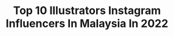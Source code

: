 ---
title: Top 10 Illustrators Instagram Influencers In Malaysia In 2022
description: >-
  Find top illustrators Instagram influencers in Malaysia in 2022. Most popular hashtags: #illustration #illustrator #art #drawing.
platform: Instagram
hits: 11
text_top: Discover the best Instagram influencers on inBeat.
text_bottom: Our platform aggregates 11 Instagram influencers like this in Malaysia for you to collaborate.
profiles:
  - username: "_littlecece"
    fullname: >-
      Qeyna | Illustrator
    bio: >-
      〰️ Illustrator from 🇲🇾 🦊 Of colours and adventures 💌 mylittleadventure@yahoo.com
    location: "Malaysia"
    followers: 9128
    engagement: 615
    commentsToLikes: 0.023878
    id: ck6u2q5u5tada0j716bw3vi92
    verified: false
    hashtags: "#illustrationartist, #powerofkreatif, #digitalart, #withgalaxy"
  - username: "nuomi0213"
    fullname: >-
      Nuomi
    bio: >-
      🇹🇼Taiwan illustrator & Designer - 🔍FB & YT：Nuomi諾米 ✉️商業合作：ro24977301@gmail.com #nuomi
    location: "Malaysia"
    followers: 15175
    engagement: 585
    commentsToLikes: 0.011528
    id: ck0u942kx8wse0i194mi0ge0b
    verified: false
    hashtags: "#taiwan, #ipadpro, #digitalart, #2020"
  - username: "asakodraws"
    fullname: >-
      🇭🇰ASAKO麻籽🤓
    bio: >-
      🐕illustrator § watercolorartist based in hk 🤪文具控日常亂畫清坑💝麻糬糰(糰友(๑*´꒳`*๑) 🔛賣物商店🏠 @asako.store . 📮委托.合作 請email/direct 🔻更多相關🔻
    location: "Malaysia"
    followers: 31440
    engagement: 378
    commentsToLikes: 0.008280
    id: ck5hhmwvl92l00i119fbjyzdn
    verified: false
    hashtags: "#hkcalligraphy, #watercolorpainting, #shibalovers, #maskingtape"
  - username: "artbyoviya"
    fullname: >-
      ☁OVIYA☁
    bio: >-
      19☁🍭 ~little bit of me,myself and art🌙☀🎨~ DM~ commission/review/collabs :) India📍
    location: "Malaysia"
    followers: 3107
    engagement: 5458
    commentsToLikes: 0.062288
    id: ckap69wz6f0ax0i78ruirve9m
    verified: false
    hashtags: "#soulful, #100dayproject, #artjournal, #illustration"
  - username: "leo.raiden"
    fullname: >-
      Leo Raiden
    bio: >-
      مُهتم بالفن ، التَصميم و التواصل البصري Art, Design and visual communication Co-Founder @forcast.pictures
    location: "Malaysia"
    followers: 22341
    engagement: 407
    commentsToLikes: 0.035612
    id: ck5hpqpoyrtcj0i11asfrmtdf
    verified: false
    hashtags: "#adobe, #behance, #frame, #instaart"
  - username: "logobrew"
    fullname: >-
      Logo Designer | Marcin P 🔹
    bio: >-
      ⭐Creative Logo and Brand designer 🌍 Available worldwide 👇Do you need a logo/ branding design?👇 📧marcinpiotrowski.gd@gmail.com
    location: "Malaysia"
    followers: 17137
    engagement: 734
    commentsToLikes: 0.111083
    id: ckaos4xhaq3qj0i78dsheaqx4
    verified: false
    hashtags: "#logoinspirations, #logomaker, #branddesign, #ui"
  - username: "knkco"
    fullname: >-
      knkco |Watercolor Designer
    bio: >-
      🎨 Make art for you 🇲🇾Terengganu, Malaysia 🔆Commission NOW OPEN! 📨Email for collaboration
    location: "Malaysia"
    followers: 29969
    engagement: 351
    commentsToLikes: 0.035183
    id: ck138v30gi6cj0i19tbh7nxr4
    verified: false
    hashtags: "#floralwatercolor, #whitegalleryandco, #watercolorpainting, #malaysiaart"
  - username: "geologyaspirants"
    fullname: >-
      Geology Aspirants
    bio: >-
      Asst professor #geology @ggmsciencecollegeofficial Sharing GEOLOGY PICs with DESCRIPTION. @raj_aajkal #upsc #net #gate #ias #gsi
    location: "Malaysia"
    followers: 20540
    engagement: 1809
    commentsToLikes: 0.012445
    id: ckap0etrkpyvz0i78kqh9mshd
    verified: false
    hashtags: "#minerals, #landscapehunter, #earthofficial, #volcano"
  - username: "komikboi"
    fullname: >-
      Komikboi's Channel
    bio: >-
      Komik|lawak|quote|video Tag untuk repost DM untuk swap story Paid review? Klik link ni 👇🏻
    location: "Malaysia"
    followers: 119637
    engagement: 310
    commentsToLikes: 0.004765
    id: ck137qqfvcwj00i19tspn7znq
    verified: false
    hashtags: "#repost, #komikmalaysia, #comics, #galerisentuhanarifsan"
  - username: "koleksikomikmalaysia"
    fullname: >-
      Koleksi Komik Malaysia
    bio: >-
      Komik lawak/pesanan/lain2 Support komik buatan Malaysia -Pembuat komik?Dm utk dipaparkan! -DM untuk paid review 📥 #koleksikomikmalaysia
    location: "Malaysia"
    followers: 441650
    engagement: 124
    commentsToLikes: 0.006604
    id: ck8t0zsa5txqk0j78ycdubc9k
    verified: false
    hashtags: "#lawak, #comics, #kelakar, #comic"
---